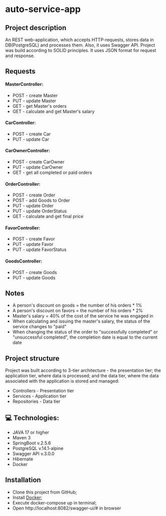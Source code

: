 # auto-service-app

## Project description

An REST web-application, which accepts HTTP-requests, stores data in DB(PostgreSQL) and processes them.
Also, it uses Swagger API. Project was build according to SOLID principles.
It uses JSON format for request and response.

## Requests
#### MasterController:
+ POST - create Master
+ PUT - update Master
+ GET - get Master's orders
+ GET - calculate and get Master's salary

#### CarController:
+ POST - create Car
+ PUT - update Car

#### CarOwnerController:
+ POST - create CarOwner
+ PUT - update CarOwner
+ GET - get all completed or paid orders

#### OrderController:
+ POST - create Order
+ POST - add Goods to Order
+ PUT - update Order
+ PUT - update OrderStatus
+ GET - calculate and get final price

#### FavorController:
+ POST - create Favor
+ PUT - update Favor
+ PUT - update FavorStatus

#### GoodsController:
+ POST - create Goods
+ PUT - update Goods

## Notes
+ A person's discount on goods = the number of his orders * 1%
+ A person's discount on favors = the number of his orders * 2%
+ Master's salary = 40% of the cost of the service he was engaged in
+ When calculating and issuing the master's salary, the status of the service changes to
  "paid"
+ When changing the status of the order to "successfully completed" or "unsuccessful
  completed", the completion date is equal to the current date

## Project structure
Project was built according to 3-tier architecture - the presentation tier; the application tier, where data is processed; and the data tier, where the data associated with the application is stored and managed:
- Controllers - Presentation tier
- Services - Application tier
- Repositories - Data tier

## 💻 Technologies:

- JAVA 17 or higher
- Maven 3
- SpringBoot v.2.5.6
- PostgreSQL v.14.1-alpine
- Swagger API v.3.0.0
- Hibernate
- Docker

## Installation

- Clone this project from GitHub;
- Install [Docker](https://docs.docker.com/engine/install/);
- Execute docker-compose up in terminal;
- Open http://localhost:8082/swagger-ui/# in browser
